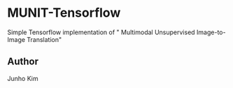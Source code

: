 # MUNIT-Tensorflow
Simple Tensorflow implementation of " Multimodal Unsupervised Image-to-Image Translation"

## Author
Junho Kim
